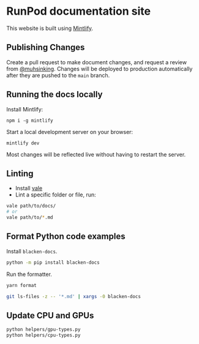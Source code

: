 # RunPod documentation site

This website is built using [Mintlify](https://mintlify.com/).

## Publishing Changes

Create a pull request to make document changes, and request a review from [@muhsinking](https://github.com/muhsinking). Changes will be deployed to production automatically after they are pushed to the `main` branch.

## Running the docs locally

Install Mintlify:

```shell
npm i -g mintlify
```

Start a local development server on your browser:

```shell
mintlify dev
```

Most changes will be reflected live without having to restart the server.

## Linting

- Install [vale](https://vale.sh/docs/vale-cli/installation/)
- Lint a specific folder or file, run:

```bash
vale path/to/docs/
# or
vale path/to/*.md
```

## Format Python code examples

Install `blacken-docs`.

```bash
python -m pip install blacken-docs
```

Run the formatter.

```bash
yarn format
```

```bash
git ls-files -z -- '*.md' | xargs -0 blacken-docs
```

## Update CPU and GPUs

```bash
python helpers/gpu-types.py
python helpers/cpu-types.py
```
